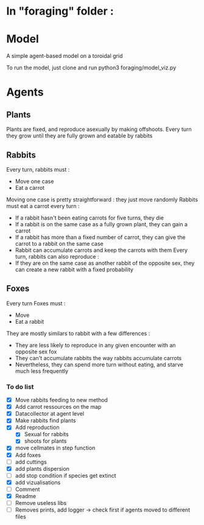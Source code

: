 
# In "foraging" folder :
# Model
A simple agent-based model on a toroidal grid

To run the model, just clone and run python3 foraging/model_viz.py

# Agents
## Plants 
Plants are fixed, and reproduce asexually by making offshoots. Every turn they grow until they are fully grown and eatable by rabbits

## Rabbits
Every turn, rabbits must :
  - Move one case
  - Eat a carrot

Moving one case is pretty straightforward : they just move randomly
Rabbits must eat a carrot every turn :
  - If a rabbit hasn't been eating carrots for five turns, they die
  - If a rabbit is on the same case as a fully grown plant, they can gain a carrot
  - If a rabbit has more than a fixed number of carrot, they can give the carrot to a rabbit on the same case
  - Rabbit can accumulate carrots and keep the carrots with them
Every turn, rabbits can also reproduce :
  - If they are on the same case as another rabbit of the opposite sex, they can create a new rabbit with a fixed probability
  
## Foxes
Every turn Foxes must : 
  - Move
  - Eat a rabbit

They are mostly similars to rabbit with a few differences : 
  - They are less likely to reproduce in any given encounter with an opposite sex fox
  - They can't accumulate rabbits the way rabbits accumulate carrots
  - Nevertheless, they can spend more turn without eating, and starve much less frequently


### To do list
    
   - [x] Move rabbits feeding to new method
   - [x] Add carrot ressources on the map
   - [x] Datacollector at agent level
   - [x] Make rabbits find plants
   - [x] Add reproduction
       - [x] Sexual for rabbits
       - [x] shoots for plants
   - [x] move cellmates in step function
   - [x] Add foxes
   - [ ] add cuttings
   - [x] add plants dispersion
   - [ ] add stop condition if species get extinct
   - [x] add vizualisations
   - [ ] Comment
   - [x] Readme
   - [ ] Remove useless libs
   - [ ] Removes prints, add logger -> check first if agents moved to different files
